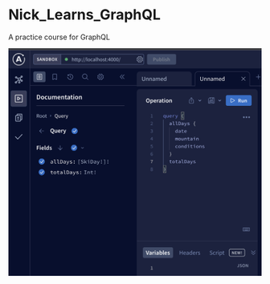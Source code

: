 # Nick_Learns_GraphQL
A practice course for GraphQL

<img src="./Nodemon_ApolloServer_GraphQL.png" alt="image">